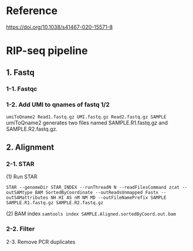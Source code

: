 # Reference
https://doi.org/10.1038/s41467-020-15571-8

# RIP-seq pipeline

## 1. Fastq

### 1-1. Fastqc

### 1-2. Add UMI to qnames of fastq 1/2
`umiToQname2 Read1.fastq.gz UMI.fastq.gz Read2.fastq.gz SAMPLE`
umiToQname2 generates two files named SAMPLE.R1.fastq.gz and SAMPLE.R2.fastq.gz.

## 2. Alignment

### 2-1. STAR

(1) Run STAR

`STAR --genomeDir STAR_INDEX --runThreadN N --readFilesCommand zcat --outSAMtype BAM SortedByCoordinate --outReadsUnmapped Fastx --outSAMattributes NH HI AS nM NM MD --outFileNamePrefix SAMPLE SAMPLE.R1.fastq.gz SAMPLE.R2.fastq.gz`

(2) BAM index
`samtools index SAMPLE.Aligned.sortedByCoord.out.bam`

### 2-2. Filter

2-3. Remove PCR duplicates
